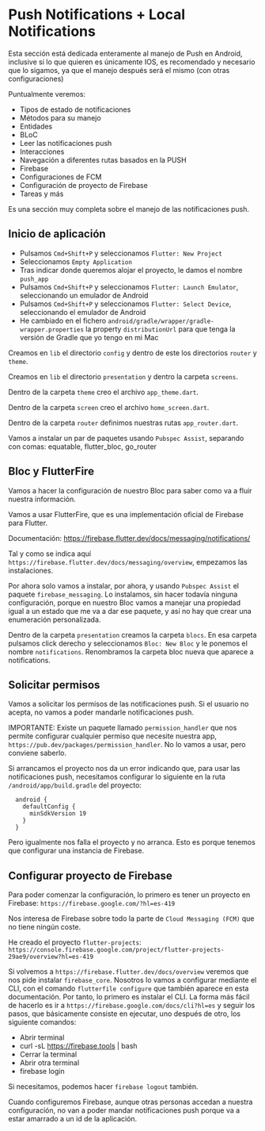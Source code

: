 # Push Notifications + Local Notifications

Esta sección está dedicada enteramente al manejo de Push en Android, inclusive si lo que quieren es únicamente IOS, es recomendado y necesario que lo sigamos, ya que el manejo después será el mismo (con otras configuraciones)

Puntualmente veremos:

- Tipos de estado de notificaciones
- Métodos para su manejo
- Entidades
- BLoC
- Leer las notificaciones push
- Interacciones
- Navegación a diferentes rutas basados en la PUSH
- Firebase
- Configuraciones de FCM
- Configuración de proyecto de Firebase
- Tareas y más

Es una sección muy completa sobre el manejo de las notificaciones push.

## Inicio de aplicación

- Pulsamos `Cmd+Shift+P` y seleccionamos `Flutter: New Project`
- Seleccionamos `Empty Application`
- Tras indicar donde queremos alojar el proyecto, le damos el nombre `push_app`
- Pulsamos `Cmd+Shift+P` y seleccionamos `Flutter: Launch Emulator`, seleccionando un emulador de Android
- Pulsamos `Cmd+Shift+P` y seleccionamos `Flutter: Select Device`, seleccionando el emulador de Android
- He cambiado en el fichero `android/gradle/wrapper/gradle-wrapper.properties` la property `distributionUrl` para que tenga la versión de Gradle que yo tengo en mi Mac

Creamos en `lib` el directorio `config` y dentro de este los directorios `router` y `theme`.

Creamos en `lib` el directorio `presentation` y dentro la carpeta `screens`.

Dentro de la carpeta `theme` creo el archivo `app_theme.dart`.

Dentro de la carpeta `screen` creo el archivo `home_screen.dart`.

Dentro de la carpeta `router` definimos nuestras rutas `app_router.dart`.

Vamos a instalar un par de paquetes usando `Pubspec Assist`, separando con comas: equatable, flutter_bloc, go_router

## Bloc y FlutterFire

Vamos a hacer la configuración de nuestro Bloc para saber como va a fluir nuestra información.

Vamos a usar FlutterFire, que es una implementación oficial de Firebase para Flutter.

Documentación: https://firebase.flutter.dev/docs/messaging/notifications/

Tal y como se indica aquí `https://firebase.flutter.dev/docs/messaging/overview`, empezamos las instalaciones.

Por ahora solo vamos a instalar, por ahora, y usando `Pubspec Assist` el paquete `firebase_messaging`. Lo instalamos, sin hacer todavía ninguna configuración, porque en nuestro Bloc vamos a manejar una propiedad igual a un estado que me va a dar ese paquete, y así no hay que crear una enumeración personalizada.

Dentro de la carpeta `presentation` creamos la carpeta `blocs`. En esa carpeta pulsamos click derecho y seleccionamos `Bloc: New Bloc` y le ponemos el nombre `notifications`. Renombramos la carpeta bloc nueva que aparece a notifications.

## Solicitar permisos

Vamos a solicitar los permisos de las notificaciones push. Si el usuario no acepta, no vamos a poder mandarle notificaciones push.

IMPORTANTE: Existe un paquete llamado `permission_handler` que nos permite configurar cualquier permiso que necesite nuestra app, `https://pub.dev/packages/permission_handler`. No lo vamos a usar, pero conviene saberlo.

Si arrancamos el proyecto nos da un error indicando que, para usar las notificaciones push, necesitamos configurar lo siguiente en la ruta `/android/app/build.gradle` del proyecto:

```
  android {
    defaultConfig {
      minSdkVersion 19
    }
  }
```

Pero igualmente nos falla el proyecto y no arranca. Esto es porque tenemos que configurar una instancia de Firebase.

## Configurar proyecto de Firebase

Para poder comenzar la configuración, lo primero es tener un proyecto en Firebase: `https://firebase.google.com/?hl=es-419`

Nos interesa de Firebase sobre todo la parte de `Cloud Messaging (FCM)` que no tiene ningún coste.

He creado el proyecto `flutter-projects`: `https://console.firebase.google.com/project/flutter-projects-29ae9/overview?hl=es-419`

Si volvemos a `https://firebase.flutter.dev/docs/overview` veremos que nos pide instalar `firebase_core`. Nosotros lo vamos a configurar mediante el CLI, con el comando `flutterfile configure` que también aparece en esta documentación. Por tanto, lo primero es instalar el CLI. La forma más fácil de hacerlo es ir a `https://firebase.google.com/docs/cli?hl=es` y seguir los pasos, que básicamente consiste en ejecutar, uno después de otro, los siguiente comandos:

- Abrir terminal
- curl -sL https://firebase.tools | bash
- Cerrar la terminal
- Abrir otra terminal
- firebase login

Si necesitamos, podemos hacer `firebase logout` también.

Cuando configuremos Firebase, aunque otras personas accedan a nuestra configuración, no van a poder mandar notificaciones push porque va a estar amarrado a un id de la aplicación.
